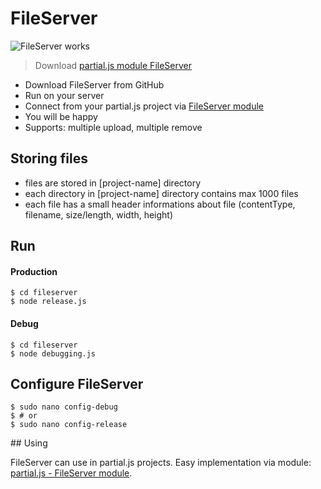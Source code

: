 # FileServer

![FileServer works](http://www.858project.com/img/fileserver.png)

> Download [partial.js module FileServer](https://github.com/petersirka/partial.js-modules/tree/master/fileserver)

- Download FileServer from GitHub
- Run on your server
- Connect from your partial.js project via [FileServer module](https://github.com/petersirka/partial.js-modules/tree/master/fileserver)
- You will be happy
- Supports: multiple upload, multiple remove

## Storing files

- files are stored in [project-name] directory
- each directory in [project-name] directory contains max 1000 files
- each file has a small header informations about file (contentType, filename, size/length, width, height)

## Run

#### Production

```
$ cd fileserver
$ node release.js
```

#### Debug

```
$ cd fileserver
$ node debugging.js
```

## Configure FileServer

```
$ sudo nano config-debug
$ # or
$ sudo nano config-release
```

## Using

FileServer can use in partial.js projects. Easy implementation via module: [partial.js - FileServer module](https://github.com/petersirka/partial.js-modules/tree/master/fileserver).